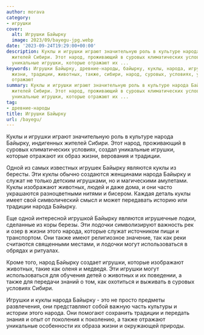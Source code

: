 ```yaml
---
author: morava
category:
- игрушки
cover:
  alt: Игрушки Байырку
  image: 2023/09/bayegu-jpg.webp
date: '2023-09-24T19:29:00+00:00'
description: Куклы и игрушки играют значительную роль в культуре народа Байырку, индигенных
  жителей Сибири. Этот народ, проживающий в суровых климатических условиях, создал
  уникальные игрушки, которые отражают их ...
keywords: Игрушки Байырку, древние-народы, байырку, куклы, народа, игрушки, которые,
  жизни, традиции, животных, также, сибири, народ, суровых, условиях, уникальные,
  отражают
summary: Куклы и игрушки играют значительную роль в культуре народа Байырку, индигенных
  жителей Сибири. Этот народ, проживающий в суровых климатических условиях, создал
  уникальные игрушки, которые отражают их ...
tag:
- древние-народы
title: Игрушки Байырку
url: /bayegu/
---
```


Куклы и игрушки играют значительную роль в культуре народа Байырку, индигенных жителей Сибири. Этот народ, проживающий в суровых климатических условиях, создал уникальные игрушки, которые отражают их образ жизни, верования и традиции.

Одной из самых известных игрушек Байырку являются куклы из бересты. Эти куклы обычно создаются женщинами народа Байырку и служат не только детским игрушками, но и магическими амулетами. Куклы изображают животных, людей и даже дома, и они часто украшаются разноцветными нитями и бисером. Каждая деталь куклы имеет свой символический смысл и может передавать историю или традиции народа Байырку.

Еще одной интересной игрушкой Байырку являются игрушечные лодки, сделанные из коры березы. Эти лодочки символизируют важность рек и озер в жизни этого народа, которые служат источником пищи и транспортом. Они также имеют религиозное значение, так как реки считаются священными местами, и лодочки могут использоваться в обрядах и ритуалах.

Кроме того, народ Байырку создает игрушки, которые изображают животных, такие как оленя и медведя. Эти игрушки могут использоваться для обучения детей о животных и их поведении, а также для передачи знаний о том, как охотиться и выживать в суровых условиях Сибири.

Игрушки и куклы народа Байырку \- это не просто предметы развлечения, они представляют собой важную часть культуры и истории этого народа. Они помогают сохранить традиции и передать знания и опыт от поколения к поколению, а также отражают уникальные особенности их образа жизни и окружающей природы.